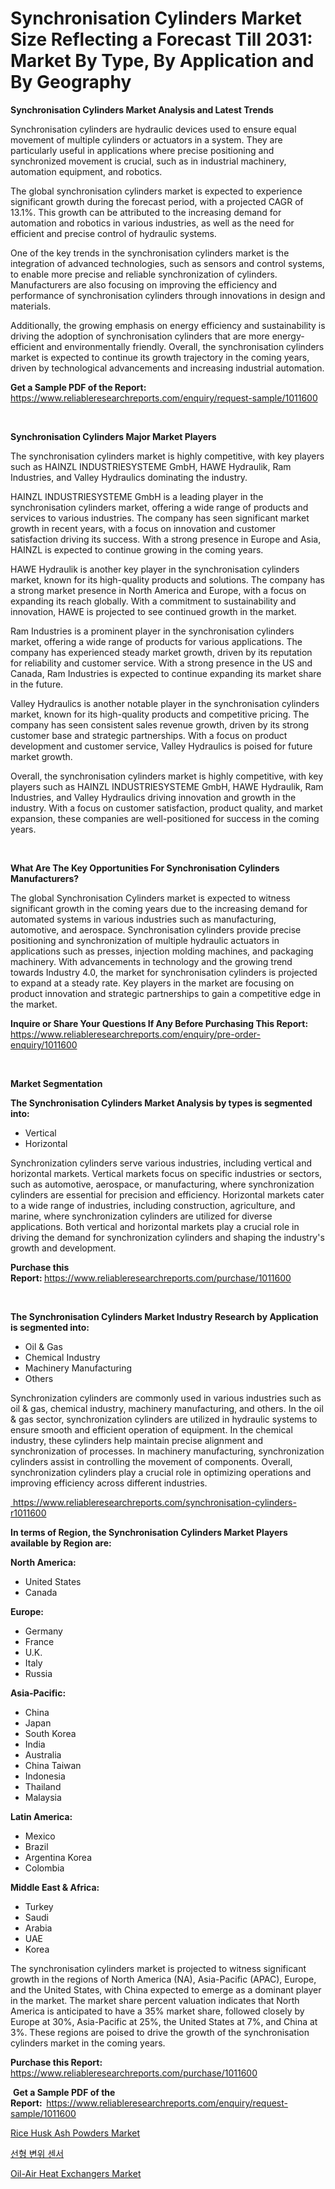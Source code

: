 <p><h1>Synchronisation Cylinders Market Size Reflecting a Forecast Till 2031: Market By Type, By Application and By Geography</h1></p><p><strong>Synchronisation Cylinders Market Analysis and Latest Trends</strong></p>
<p><p>Synchronisation cylinders are hydraulic devices used to ensure equal movement of multiple cylinders or actuators in a system. They are particularly useful in applications where precise positioning and synchronized movement is crucial, such as in industrial machinery, automation equipment, and robotics.</p><p>The global synchronisation cylinders market is expected to experience significant growth during the forecast period, with a projected CAGR of 13.1%. This growth can be attributed to the increasing demand for automation and robotics in various industries, as well as the need for efficient and precise control of hydraulic systems.</p><p>One of the key trends in the synchronisation cylinders market is the integration of advanced technologies, such as sensors and control systems, to enable more precise and reliable synchronization of cylinders. Manufacturers are also focusing on improving the efficiency and performance of synchronisation cylinders through innovations in design and materials.</p><p>Additionally, the growing emphasis on energy efficiency and sustainability is driving the adoption of synchronisation cylinders that are more energy-efficient and environmentally friendly. Overall, the synchronisation cylinders market is expected to continue its growth trajectory in the coming years, driven by technological advancements and increasing industrial automation.</p></p>
<p><strong>Get a Sample PDF of the Report:&nbsp;</strong> <a href="https://www.reliableresearchreports.com/enquiry/request-sample/1011600">https://www.reliableresearchreports.com/enquiry/request-sample/1011600</a></p>
<p>&nbsp;</p>
<p><strong>Synchronisation Cylinders Major Market Players</strong></p>
<p><p>The synchronisation cylinders market is highly competitive, with key players such as HAINZL INDUSTRIESYSTEME GmbH, HAWE Hydraulik, Ram Industries, and Valley Hydraulics dominating the industry. </p><p>HAINZL INDUSTRIESYSTEME GmbH is a leading player in the synchronisation cylinders market, offering a wide range of products and services to various industries. The company has seen significant market growth in recent years, with a focus on innovation and customer satisfaction driving its success. With a strong presence in Europe and Asia, HAINZL is expected to continue growing in the coming years.</p><p>HAWE Hydraulik is another key player in the synchronisation cylinders market, known for its high-quality products and solutions. The company has a strong market presence in North America and Europe, with a focus on expanding its reach globally. With a commitment to sustainability and innovation, HAWE is projected to see continued growth in the market.</p><p>Ram Industries is a prominent player in the synchronisation cylinders market, offering a wide range of products for various applications. The company has experienced steady market growth, driven by its reputation for reliability and customer service. With a strong presence in the US and Canada, Ram Industries is expected to continue expanding its market share in the future.</p><p>Valley Hydraulics is another notable player in the synchronisation cylinders market, known for its high-quality products and competitive pricing. The company has seen consistent sales revenue growth, driven by its strong customer base and strategic partnerships. With a focus on product development and customer service, Valley Hydraulics is poised for future market growth.</p><p>Overall, the synchronisation cylinders market is highly competitive, with key players such as HAINZL INDUSTRIESYSTEME GmbH, HAWE Hydraulik, Ram Industries, and Valley Hydraulics driving innovation and growth in the industry. With a focus on customer satisfaction, product quality, and market expansion, these companies are well-positioned for success in the coming years.</p></p>
<p>&nbsp;</p>
<p><strong>What Are The Key Opportunities For Synchronisation Cylinders Manufacturers?</strong></p>
<p><p>The global Synchronisation Cylinders market is expected to witness significant growth in the coming years due to the increasing demand for automated systems in various industries such as manufacturing, automotive, and aerospace. Synchronisation cylinders provide precise positioning and synchronization of multiple hydraulic actuators in applications such as presses, injection molding machines, and packaging machinery. With advancements in technology and the growing trend towards Industry 4.0, the market for synchronisation cylinders is projected to expand at a steady rate. Key players in the market are focusing on product innovation and strategic partnerships to gain a competitive edge in the market.</p></p>
<p><strong>Inquire or Share Your Questions If Any Before Purchasing This Report:</strong> <a href="https://www.reliableresearchreports.com/enquiry/pre-order-enquiry/1011600">https://www.reliableresearchreports.com/enquiry/pre-order-enquiry/1011600</a></p>
<p>&nbsp;</p>
<p><strong>Market Segmentation</strong></p>
<p><strong>The Synchronisation Cylinders Market Analysis by types is segmented into:</strong></p>
<p><ul><li>Vertical</li><li>Horizontal</li></ul></p>
<p><p>Synchronization cylinders serve various industries, including vertical and horizontal markets. Vertical markets focus on specific industries or sectors, such as automotive, aerospace, or manufacturing, where synchronization cylinders are essential for precision and efficiency. Horizontal markets cater to a wide range of industries, including construction, agriculture, and marine, where synchronization cylinders are utilized for diverse applications. Both vertical and horizontal markets play a crucial role in driving the demand for synchronization cylinders and shaping the industry's growth and development.</p></p>
<p><strong>Purchase this Report:&nbsp;</strong><a href="https://www.reliableresearchreports.com/purchase/1011600">https://www.reliableresearchreports.com/purchase/1011600</a></p>
<p>&nbsp;</p>
<p><strong>The Synchronisation Cylinders Market Industry Research by Application is segmented into:</strong></p>
<p><ul><li>Oil & Gas</li><li>Chemical Industry</li><li>Machinery Manufacturing</li><li>Others</li></ul></p>
<p><p>Synchronization cylinders are commonly used in various industries such as oil & gas, chemical industry, machinery manufacturing, and others. In the oil & gas sector, synchronization cylinders are utilized in hydraulic systems to ensure smooth and efficient operation of equipment. In the chemical industry, these cylinders help maintain precise alignment and synchronization of processes. In machinery manufacturing, synchronization cylinders assist in controlling the movement of components. Overall, synchronization cylinders play a crucial role in optimizing operations and improving efficiency across different industries.</p></p>
<p><a href="https://www.reliableresearchreports.com/synchronisation-cylinders-r1011600">&nbsp;https://www.reliableresearchreports.com/synchronisation-cylinders-r1011600</a></p>
<p><strong>In terms of Region, the Synchronisation Cylinders Market Players available by Region are:</strong></p>
<p>
    <p> <strong> North America: </strong>
        <ul>
            <li>United States</li>
            <li>Canada</li>
        </ul>
        </p> 
    <p> <strong> Europe: </strong>
        <ul>
            <li>Germany</li>
            <li>France</li>
            <li>U.K.</li>
            <li>Italy</li>
            <li>Russia</li>
        </ul>
        </p> 
    <p> <strong> Asia-Pacific: </strong>
        <ul>
            <li>China</li>
            <li>Japan</li>
            <li>South Korea</li>
            <li>India</li>
            <li>Australia</li>
            <li>China Taiwan</li>
            <li>Indonesia</li>
            <li>Thailand</li>
            <li>Malaysia</li>
        </ul>
        </p> 
    <p> <strong> Latin America: </strong>
        <ul>
            <li>Mexico</li>
            <li>Brazil</li>
            <li>Argentina Korea</li>
            <li>Colombia</li>
        </ul>
        </p> 
    <p> <strong> Middle East & Africa: </strong>
        <ul>
            <li>Turkey</li>
            <li>Saudi</li>
            <li>Arabia</li>
            <li>UAE</li>
            <li>Korea</li>
        </ul>
    </p>
    </p>
<p><p>The synchronisation cylinders market is projected to witness significant growth in the regions of North America (NA), Asia-Pacific (APAC), Europe, and the United States, with China expected to emerge as a dominant player in the market. The market share percent valuation indicates that North America is anticipated to have a 35% market share, followed closely by Europe at 30%, Asia-Pacific at 25%, the United States at 7%, and China at 3%. These regions are poised to drive the growth of the synchronisation cylinders market in the coming years.</p></p>
<p><strong>Purchase this Report: </strong><a href="https://www.reliableresearchreports.com/purchase/1011600">https://www.reliableresearchreports.com/purchase/1011600</a></p>
<p>&nbsp;<strong>Get a Sample PDF of the Report:&nbsp;&nbsp;</strong><a href="https://www.reliableresearchreports.com/enquiry/request-sample/1011600">https://www.reliableresearchreports.com/enquiry/request-sample/1011600</a></p>
<p><strong></strong></p>
<p><p><a href="https://skillful-vermicelli-b89.notion.site/Rice-Husk-Ash-Powders-Market-Size-Reveals-the-Best-Marketing-Channels-In-Global-Industry-ffbd85d54a9a44dd8529897f160b8ed3">Rice Husk Ash Powders Market</a></p><p><a href="https://github.com/oajzkywllm460/Market-Research-Report-List-1/blob/main/231008448983.md">선형 변위 센서</a></p><p><a href="https://github.com/CliffMedina6/Market-Research-Report-List-4/blob/main/oil-air-heat-exchangers-market.md">Oil-Air Heat Exchangers Market</a></p></p>
